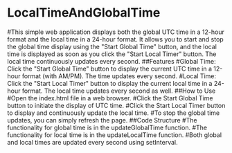 # LocalTimeAndGlobalTime
#This simple web application displays both the global UTC time in a 12-hour format and the local time in a 24-hour format. It allows you to start and stop the global time display using the "Start Global Time" button, and the local time is displayed as soon as you click the "Start Local Timer" button. The local time continuously updates every second.
##Features
#Global Time: Click the "Start Global Time" button to display the current UTC time in a 12-hour format (with AM/PM). The time updates every second.
#Local Time: Click the "Start Local Timer" button to display the current local time in a 24-hour format. The local time updates every second as well.
##How to Use
#Open the index.html file in a web browser.
#Click the Start Global Time button to initiate the display of UTC time.
#Click the Start Local Timer button to display and continuously update the local time.
#To stop the global time updates, you can simply refresh the page.
##Code Structure
#The functionality for global time is in the updateGlobalTime function.
#The functionality for local time is in the updateLocalTime function.
#Both global and local times are updated every second using setInterval.
